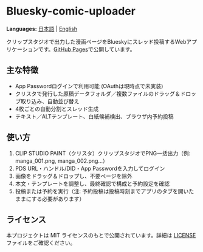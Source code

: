 # Bluesky-comic-uploader
**Languages:** [日本語](README.md) | [English](README.en.md)

クリップスタジオで出力した漫画ページをBlueskyにスレッド投稿するWebアプリケーションです。[GitHub Pages](https://tohu-sand.github.io/Bluesky-comic-uploader/)で公開しています。

## 主な特徴
- App Passwordログインで利用可能 (OAuthは現時点で未実装)
- クリスタで発行した原稿データフォルダ／複数ファイルのドラッグ＆ドロップ取り込み、自動並び替え
- 4枚ごとの自動分割とスレッド生成
- テキスト／ALTテンプレート、白紙候補検出、ブラウザ内予約投稿

## 使い方
1. CLIP STUDIO PAINT（クリスタ）クリップスタジオでPNG一括出力（例: manga_001.png, manga_002.png...）
2. PDS URL・ハンドル/DID・App Passwordを入力してログイン
3. 画像をドラッグ＆ドロップし、不要ページを除外
4. 本文・テンプレートを調整し、最終確認で構成と予約設定を確認
5. 投稿または予約を実行（注: 予約投稿は投稿時刻までアプリのタブを開いたままにする必要があります）

## ライセンス
本プロジェクトは MIT ライセンスのもとで公開されています。詳細は [LICENSE](LICENSE) ファイルをご確認ください。
